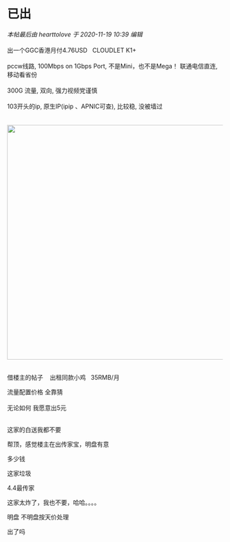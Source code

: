 # 已出


<i class="pstatus"> 本帖最后由 hearttolove 于 2020-11-19 10:39 编辑 </i><br />
<br />
出一个GGC香港月付4.76USD&nbsp; &nbsp;CLOUDLET K1+&nbsp; &nbsp;<br />
<br />
pccw线路, 100Mbps on 1Gbps Port, 不是Mini，也不是Mega！ 联通电信直连, 移动看省份<br />
<br />
300G 流量, 双向, 强力视频党谨慎<br />
<br />
103开头的ip, 原生IP(ipip 、APNIC可查), 比较稳, 没被墙过<br />
<br />
<br />
<img id="aimg_QrKrw" onclick="zoom(this, this.src, 0, 0, 0)" class="zoom" width="518" height="548" src="https://i.loli.net/2018/07/21/5b53247e917e1.png" border="0" alt="" /><br />
<br />


借楼主的帖子&nbsp; &nbsp; 出租同款小鸡&nbsp; &nbsp;35RMB/月

流量配置价格 全靠猜<br />
<br />
无论如何 我愿意出5元<br />
<br />


这家的白送我都不要

帮顶，感觉楼主在出传家宝，明盘有意

多少钱

这家垃圾

4.4最传家

这家太炸了，我也不要，哈哈。。。。

明盘 不明盘按天价处理

出了吗

